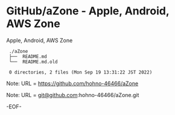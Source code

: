 # GitHub/aZone - Apple, Android, AWS Zone

Apple, Android, AWS Zone

     ./aZone
     ├──  README.md
     └──  README.md.old
     
     0 directories, 2 files (Mon Sep 19 13:31:22 JST 2022)


Note: URL = https://github.com/hohno-46466/aZone

Note: URL = git@github.com:hohno-46466/aZone.git

-EOF-
